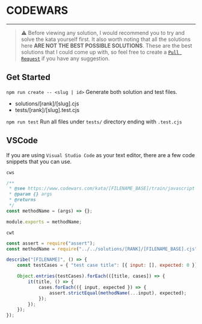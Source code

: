 # CODEWARS

---

> :warning: Before viewing any solution, I would recommend you to try and solve the kata yourself first. It also worth noting that all the solutions here **ARE NOT THE BEST POSSIBLE SOLUTIONS**. These are the best solutions that I could come up with, so feel free to create a [`Pull Request`](https://github.com/K3NZ11/codewars/pulls) if you have any suggestion.

## Get Started

`npm run create -- <slug | id>`
Generate both solution and test files.

-   solutions/[rank]/[slug].cjs
-   tests/[rank]/[slug].test.cjs

`npm run test`
Run all files under `tests/` directory ending with `.test.cjs`

## VSCode

If you are using `Visual Studio Code` as your text editor, there are a few code snippets that you can use.

`cws`

```javascript
/**
 * @see https://www.codewars.com/kata/[FILENAME_BASE]/train/javascript
 * @param {} args
 * @returns
 */
const methodName = (args) => {};

module.exports = methodName;
```

`cwt`

```javascript
const assert = require("assert");
const methodName = require("../../solutions/[RANK]/[FILENAME_BASE].cjs");

describe("[FILENAME]", () => {
    const testCases = { "test case title": [{ input: [], expected: 0 }] };

    Object.entries(testCases).forEach(([title, cases]) => {
        it(title, () => {
            cases.forEach(({ input, expected }) => {
                assert.strictEqual(methodName(...input), expected);
            });
        });
    });
});
```
